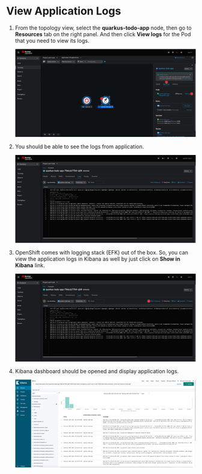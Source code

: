# View Application Logs

1. From the topology view, select the **quarkus-todo-app** node, then go to **Resources** tab on the right panel. And then click **View logs** for the Pod that you need to view its logs.

   ![View logs](images/logging01.png)

2. You should be able to see the logs from application.

   ![View logs](images/logging02.png)

3. OpenShift comes with logging stack (EFK) out of the box. So, you can view the application logs in Kibana as well by just click on **Show in Kibana** link.

   ![View logs](images/logging03.png)

4. Kibana dashboard should be opened and display application logs.

   ![View logs](images/logging04.png)
